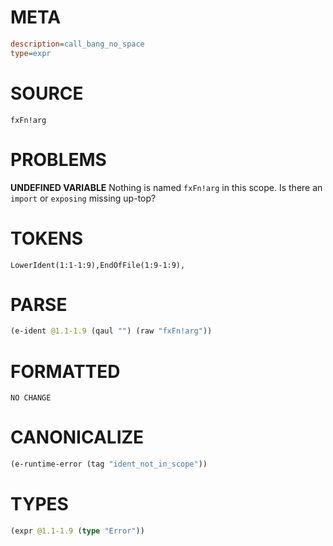 # META
~~~ini
description=call_bang_no_space
type=expr
~~~
# SOURCE
~~~roc
fxFn!arg
~~~
# PROBLEMS
**UNDEFINED VARIABLE**
Nothing is named `fxFn!arg` in this scope.
Is there an `import` or `exposing` missing up-top?

# TOKENS
~~~zig
LowerIdent(1:1-1:9),EndOfFile(1:9-1:9),
~~~
# PARSE
~~~clojure
(e-ident @1.1-1.9 (qaul "") (raw "fxFn!arg"))
~~~
# FORMATTED
~~~roc
NO CHANGE
~~~
# CANONICALIZE
~~~clojure
(e-runtime-error (tag "ident_not_in_scope"))
~~~
# TYPES
~~~clojure
(expr @1.1-1.9 (type "Error"))
~~~
